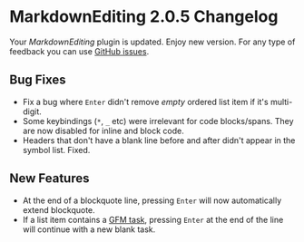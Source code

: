 # MarkdownEditing 2.0.5 Changelog

Your _MarkdownEditing_ plugin is updated. Enjoy new version. For any type of feedback you can use [GitHub issues][issues].

## Bug Fixes

* Fix a bug where `Enter` didn't remove _empty_ ordered list item if it's multi-digit.
* Some keybindings (`*`, `_` etc) were irrelevant for code blocks/spans. They are now disabled for inline and block code.
* Headers that don't have a blank line before and after didn't appear in the symbol list. Fixed.

## New Features

* At the end of a blockquote line, pressing `Enter` will now automatically extend blockquote.
* If a list item contains a [GFM task][], pressing `Enter` at the end of the line will continue with a new blank task.

[issues]: https://github.com/SublimeText-Markdown/MarkdownEditing/issues
[GFM task]: https://help.github.com/articles/github-flavored-markdown
